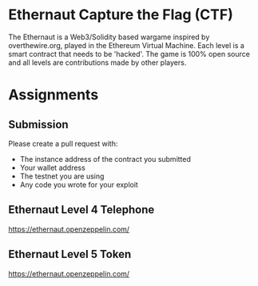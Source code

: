 # Ethernaut Capture the Flag (CTF)
The Ethernaut is a Web3/Solidity based wargame inspired by overthewire.org, played in the Ethereum Virtual Machine. Each level is a smart contract that needs to be 'hacked'. The game is 100% open source and all levels are contributions made by other players.

# Assignments

## Submission
Please create a pull request with:
- The instance address of the contract you submitted
- Your wallet address
- The testnet you are using
- Any code you wrote for your exploit

## Ethernaut Level 4 Telephone
https://ethernaut.openzeppelin.com/

## Ethernaut Level 5 Token
https://ethernaut.openzeppelin.com/

